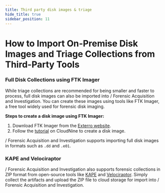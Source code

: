 ```yaml
---
title: Third party disk images & triage
hide_title: true
sidebar_position: 11
---
```


# How to Import On-Premise Disk Images and Triage Collections from Third-Party Tools

### Full Disk Collections using FTK Imager

While triage collections are recommended for being smaller and faster to process, full disk images can also be imported into / Forensic Acquisition and Investigation. You can create these images using tools like FTK Imager, a free tool widely used for forensic disk imaging.

**Steps to create a disk image using FTK Imager:**
1. Download FTK Imager from the [Exterro website](https://www.exterro.com/ftk-product-downloads/ftk-imager-version-4-7-1).
2. Follow the [tutorial](https://cloudnine.com/ediscoverydaily/electronic-discovery/how-to-create-an-image-using-ftk-imager-ediscovery-best-practices/) on CloudNine to create a disk image.
   
/ Forensic Acquisition and Investigation supports importing full disk images in formats such as `.dd` and `.e01`.

### KAPE and Velociraptor

/ Forensic Acquisition and Investigation also supports forensic collections in ZIP format from open-source tools like [KAPE](https://www.kroll.com/en/insights/publications/cyber/kroll-artifact-parser-extractor-kape) and [Velociraptor](https://www.rapid7.com/products/velociraptor/). Simply collect the artifacts and upload the ZIP file to cloud storage for import into / Forensic Acquisition and Investigation.
